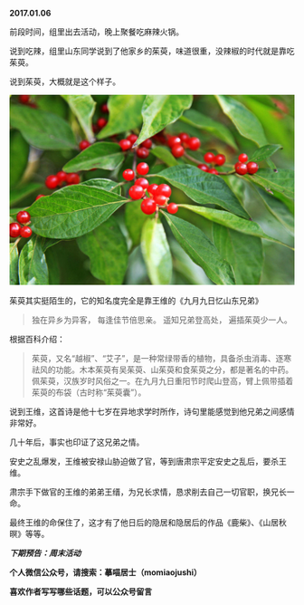 
          
            
**2017.01.06**

前段时间，组里出去活动，晚上聚餐吃麻辣火锅。

说到吃辣，组里山东同学说到了他家乡的茱萸，味道很重，没辣椒的时代就是靠吃茱萸。

说到茱萸，大概就是这个样子。




![](img/51001-87f6e5b110fa591a.JPG)




茱萸其实挺陌生的，它的知名度完全是靠王维的《九月九日忆山东兄弟》
>独在异乡为异客，
每逢佳节倍思亲。
遥知兄弟登高处，
遍插茱萸少一人。



根据百科介绍：
>茱萸，又名“越椒”、“艾子”，是一种常绿带香的植物，具备杀虫消毒、逐寒祛风的功能。木本茱萸有吴茱萸、山茱萸和食茱萸之分，都是著名的中药。佩茱萸，汉族岁时风俗之一。在九月九日重阳节时爬山登高，臂上佩带插着茱萸的布袋（古时称“茱萸囊”）。



说到王维，这首诗是他十七岁在异地求学时所作，诗句里能感觉到他兄弟之间感情非常好。

几十年后，事实也印证了这兄弟之情。

安史之乱爆发，王维被安禄山胁迫做了官，等到唐肃宗平定安史之乱后，要杀王维。

肃宗手下做官的王维的弟弟王缙，为兄长求情，恳求削去自己一切官职，换兄长一命。

最终王维的命保住了，这才有了他日后的隐居和隐居后的作品《鹿柴》、《山居秋暝》等等。


***下期预告：周末活动***


**个人微信公众号，请搜索：摹喵居士（momiaojushi）**

**喜欢作者写写哪些话题，可以公众号留言**

          
        